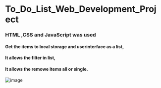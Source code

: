 # To_Do_List_Web_Development_Project
### HTML ,CSS and JavaScript was used
#### Get the items to local storage and userinterface as a list,
#### It allows the filter in list,
#### It allows the remowe items all or single.

![image](https://user-images.githubusercontent.com/107218478/184249072-5202311e-7ee6-45eb-92c9-1cd373b2c92c.png)
